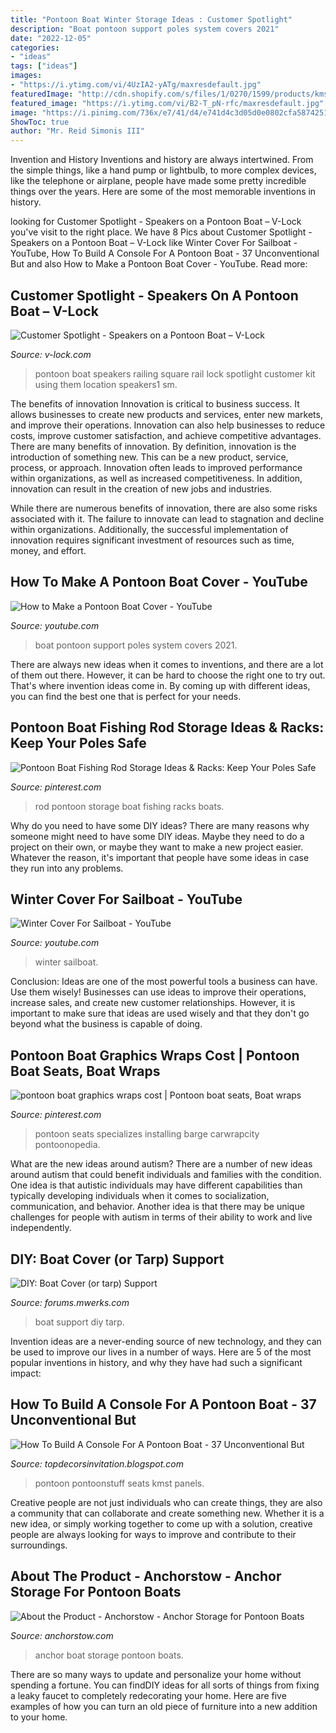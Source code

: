 ```yaml
---
title: "Pontoon Boat Winter Storage Ideas : Customer Spotlight"
description: "Boat pontoon support poles system covers 2021"
date: "2022-12-05"
categories:
- "ideas"
tags: ["ideas"]
images:
- "https://i.ytimg.com/vi/4UzIA2-yATg/maxresdefault.jpg"
featuredImage: "http://cdn.shopify.com/s/files/1/0270/1599/products/kmst-ivory-loaded_22b9c730-a3d0-4ecb-a770-0316f4efcf31_1024x1024.jpg?v=1530731862"
featured_image: "https://i.ytimg.com/vi/B2-T_pN-rfc/maxresdefault.jpg"
image: "https://i.pinimg.com/736x/e7/41/d4/e741d4c3d05d0e0802cfa5874251a9b7.jpg"
ShowToc: true
author: "Mr. Reid Simonis III"
---
```



Invention and History
Inventions and history are always intertwined. From the simple things, like a hand pump or lightbulb, to more complex devices, like the telephone or airplane, people have made some pretty incredible things over the years. Here are some of the most memorable inventions in history.

	

		
looking for Customer Spotlight - Speakers on a Pontoon Boat – V-Lock you've visit to the right place. We have 8 Pics about Customer Spotlight - Speakers on a Pontoon Boat – V-Lock like Winter Cover For Sailboat - YouTube, How To Build A Console For A Pontoon Boat - 37 Unconventional But and also How to Make a Pontoon Boat Cover - YouTube. Read more:
		
    
## Customer Spotlight - Speakers On A Pontoon Boat – V-Lock

<img loading=lazy src="https://cdn.shopify.com/s/files/1/0039/8472/articles/Speakers1_sm_1200x1200.jpg?v=1517611956" onerror="this.onerror=null;this.src='https://tse4.mm.bing.net/th?id=OIP.5Dj5xcJhiJ-8kUxqo4uEqAHaFj&amp;pid=15.1';" alt="Customer Spotlight - Speakers on a Pontoon Boat – V-Lock">

_Source: v-lock.com_

>pontoon boat speakers railing square rail lock spotlight customer kit using them location speakers1 sm. 

	

The benefits of innovation
Innovation is critical to business success. It allows businesses to create new products and services, enter new markets, and improve their operations. Innovation can also help businesses to reduce costs, improve customer satisfaction, and achieve competitive advantages.
There are many benefits of innovation. By definition, innovation is the introduction of something new. This can be a new product, service, process, or approach. Innovation often leads to improved performance within organizations, as well as increased competitiveness. In addition, innovation can result in the creation of new jobs and industries.

While there are numerous benefits of innovation, there are also some risks associated with it. The failure to innovate can lead to stagnation and decline within organizations. Additionally, the successful implementation of innovation requires significant investment of resources such as time, money, and effort.

    
## How To Make A Pontoon Boat Cover - YouTube

<img loading=lazy src="https://i.ytimg.com/vi/4UzIA2-yATg/maxresdefault.jpg" onerror="this.onerror=null;this.src='https://tse4.mm.bing.net/th?id=OIP.aXB9u-hy4eFK844w37742QHaEK&amp;pid=15.1';" alt="How to Make a Pontoon Boat Cover - YouTube">

_Source: youtube.com_

>boat pontoon support poles system covers 2021. 

	

There are always new ideas when it comes to inventions, and there are a lot of them out there. However, it can be hard to choose the right one to try out. That's where invention ideas come in. By coming up with different ideas, you can find the best one that is perfect for your needs.

    
## Pontoon Boat Fishing Rod Storage Ideas &amp; Racks: Keep Your Poles Safe

<img loading=lazy src="https://i.pinimg.com/736x/36/9b/de/369bde7f7b1c8dadef5c83587af86ea9.jpg" onerror="this.onerror=null;this.src='https://tse2.mm.bing.net/th?id=OIP.Ehr9MS2Tsa6OoSZx1VfnUwHaEK&amp;pid=15.1';" alt="Pontoon Boat Fishing Rod Storage Ideas &amp; Racks: Keep Your Poles Safe">

_Source: pinterest.com_

>rod pontoon storage boat fishing racks boats. 

	

Why do you need to have some DIY ideas?
There are many reasons why someone might need to have some DIY ideas. Maybe they need to do a project on their own, or maybe they want to make a new project easier. Whatever the reason, it's important that people have some ideas in case they run into any problems.

    
## Winter Cover For Sailboat - YouTube

<img loading=lazy src="https://i.ytimg.com/vi/B2-T_pN-rfc/maxresdefault.jpg" onerror="this.onerror=null;this.src='https://tse1.mm.bing.net/th?id=OIP.rmtoRFSBk5m9OojzA4RDWAHaEK&amp;pid=15.1';" alt="Winter Cover For Sailboat - YouTube">

_Source: youtube.com_

>winter sailboat. 

	

Conclusion: Ideas are one of the most powerful tools a business can have. Use them wisely!
Businesses can use ideas to improve their operations, increase sales, and create new customer relationships. However, it is important to make sure that ideas are used wisely and that they don't go beyond what the business is capable of doing.

    
## Pontoon Boat Graphics Wraps Cost | Pontoon Boat Seats, Boat Wraps

<img loading=lazy src="https://i.pinimg.com/736x/e7/41/d4/e741d4c3d05d0e0802cfa5874251a9b7.jpg" onerror="this.onerror=null;this.src='https://tse3.mm.bing.net/th?id=OIP.b1yv7dLlRDA5XAXLzlDmCwHaE8&amp;pid=15.1';" alt="pontoon boat graphics wraps cost | Pontoon boat seats, Boat wraps">

_Source: pinterest.com_

>pontoon seats specializes installing barge carwrapcity pontoonopedia. 

	

What are the new ideas around autism?
There are a number of new ideas around autism that could benefit individuals and families with the condition. One idea is that autistic individuals may have different capabilities than typically developing individuals when it comes to socialization, communication, and behavior. Another idea is that there may be unique challenges for people with autism in terms of their ability to work and live independently.

    
## DIY: Boat Cover (or Tarp) Support

<img loading=lazy src="http://farm8.staticflickr.com/7059/7100413631_ec1e71f2b4_b.jpg" onerror="this.onerror=null;this.src='https://tse3.mm.bing.net/th?id=OIP.8KSIhd4BukKdk_-saJO-SQHaJ6&amp;pid=15.1';" alt="DIY: Boat Cover (or tarp) Support">

_Source: forums.mwerks.com_

>boat support diy tarp. 

	

Invention ideas are a never-ending source of new technology, and they can be used to improve our lives in a number of ways. Here are 5 of the most popular inventions in history, and why they have had such a significant impact:

    
## How To Build A Console For A Pontoon Boat - 37 Unconventional But

<img loading=lazy src="http://cdn.shopify.com/s/files/1/0270/1599/products/kmst-ivory-loaded_22b9c730-a3d0-4ecb-a770-0316f4efcf31_1024x1024.jpg?v=1530731862" onerror="this.onerror=null;this.src='https://tse2.mm.bing.net/th?id=OIP._4EtO8ACfUBlyJ1I1htAxwHaHa&amp;pid=15.1';" alt="How To Build A Console For A Pontoon Boat - 37 Unconventional But">

_Source: topdecorsinvitation.blogspot.com_

>pontoon pontoonstuff seats kmst panels. 

	

Creative people are not just individuals who can create things, they are also a community that can collaborate and create something new. Whether it is a new idea, or simply working together to come up with a solution, creative people are always looking for ways to improve and contribute to their surroundings.

    
## About The Product - Anchorstow - Anchor Storage For Pontoon Boats

<img loading=lazy src="https://anchorstow.com/wp-content/uploads/2015/03/boat-anchor-009-4.jpg" onerror="this.onerror=null;this.src='https://tse3.mm.bing.net/th?id=OIP.8O9KSjzZzOzvIOld2QhBHgHaJ4&amp;pid=15.1';" alt="About the Product - Anchorstow - Anchor Storage for Pontoon Boats">

_Source: anchorstow.com_

>anchor boat storage pontoon boats. 

	

There are so many ways to update and personalize your home without spending a fortune. You can findDIY ideas for all sorts of things from fixing a leaky faucet to completely redecorating your home. Here are five examples of how you can turn an old piece of furniture into a new addition to your home.

